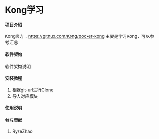 # Kong学习

#### 项目介绍
Kong官方：https://github.com/Kong/docker-kong
主要是学习Kong，可以参考汇总


#### 软件架构
软件架构说明


#### 安装教程
1. 根据git-url进行Clone
2. 导入对应模块

#### 使用说明





#### 参与贡献
1. RyzeZhao

#### 